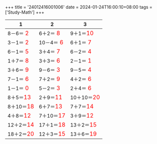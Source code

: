 +++ 
title = '24012416001006' 
date = 2024-01-24T16:00:10+08:00 
tags = ['Study-Math'] 
+++ 

1 | 2 | 3 
-- | -- | -- 
8－6＝<font color=red size=4> 2</font> | 6＋2＝<font color=red size=4> 8</font> | 9＋1＝<font color=red size=4>10</font> 
3－1＝<font color=red size=4> 2</font> | 10－4＝<font color=red size=4> 6</font> | 6＋1＝<font color=red size=4> 7</font> 
6－1＝<font color=red size=4> 5</font> | 3＋4＝<font color=red size=4> 7</font> | 6－2＝<font color=red size=4> 4</font> 
1＋7＝<font color=red size=4> 8</font> | 3＋3＝<font color=red size=4> 6</font> | 2－1＝<font color=red size=4> 1</font> 
3＋6＝<font color=red size=4> 9</font> | 9－6＝<font color=red size=4> 3</font> | 9－5＝<font color=red size=4> 4</font> 
7－1＝<font color=red size=4> 6</font> | 7＋2＝<font color=red size=4> 9</font> | 4＋2＝<font color=red size=4> 6</font> 
1－1＝<font color=red size=4> 0</font> | 5－2＝<font color=red size=4> 3</font> | 2＋4＝<font color=red size=4> 6</font> 
8＋5＝<font color=red size=4>13</font> | 2＋9＝<font color=red size=4>11</font> | 10＋10＝<font color=red size=4>20</font> 
8＋10＝<font color=red size=4>18</font> | 6＋7＝<font color=red size=4>13</font> | 7＋7＝<font color=red size=4>14</font> 
4＋8＝<font color=red size=4>12</font> | 7＋10＝<font color=red size=4>17</font> | 3＋9＝<font color=red size=4>12</font> 
12＋2＝<font color=red size=4>14</font> | 17＋1＝<font color=red size=4>18</font> | 13＋2＝<font color=red size=4>15</font> 
18＋2＝<font color=red size=4>20</font> | 12＋3＝<font color=red size=4>15</font> | 13＋6＝<font color=red size=4>19</font> 

